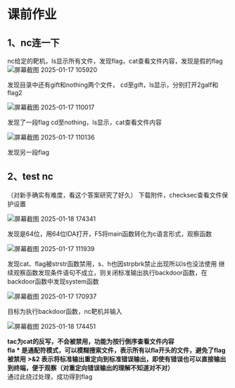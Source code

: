 # 课前作业
## 1、nc连一下
nc给定的靶机，ls显示所有文件，发现flag，cat查看文件内容，发现是假的flag
![屏幕截图 2025-01-17 105920](https://github.com/user-attachments/assets/51ade96c-a5ce-4a2e-8d29-305fb25f2381)

发现目录中还有gift和nothing两个文件，
cd至gift，ls显示，分别打开2galf和flag2

![屏幕截图 2025-01-17 110017](https://github.com/user-attachments/assets/60565983-680f-4447-bc04-f83bef47bc65)

发现了一段flag
cd至nothing，ls显示，cat查看文件内容

![屏幕截图 2025-01-17 110136](https://github.com/user-attachments/assets/3f347737-c364-4c02-b152-5d253b08d253)

发现另一段flag
## 2、test nc
（对新手确实有难度，看这个答案研究了好久）
下载附件，checksec查看文件保护设置

![屏幕截图 2025-01-18 174341](https://github.com/user-attachments/assets/b6d03b40-349f-423b-8854-32557bba9ee8)

发现是64位，用64位IDA打开，F5将main函数转化为c语言形式，观察函数

![屏幕截图 2025-01-17 111939](https://github.com/user-attachments/assets/393fa9fc-3af4-4503-a530-344b48aab24e)

发现cat、flag被strstr函数禁用，s、h也因strpbrk禁止出现所以ls也没法使用
继续观察函数发现条件语句不成立，则关闭标准输出执行backdoor函数，在backdoor函数中发现system函数

![屏幕截图 2025-01-17 170937](https://github.com/user-attachments/assets/3aa93e89-9041-4088-b5b1-01958319a91f)

目标为执行backdoor函数，nc靶机并输入

![屏幕截图 2025-01-18 174451](https://github.com/user-attachments/assets/0d3bb12b-2068-4835-b5b6-6072c32ed772)

**tac为cat的反写，不会被禁用，功能为按行倒序查看文件内容**\
**fla * 是通配符模式，可以模糊搜索文件，表示所有以fla开头的文件，避免了flag被禁用**
**>&2 表示将标准输出重定向到标准错误输出，即使有错误也可以直接输出到终端，便于观察（对重定向错误输出的理解不知道对不对）**\
通过此绕过处理，成功得到flag
